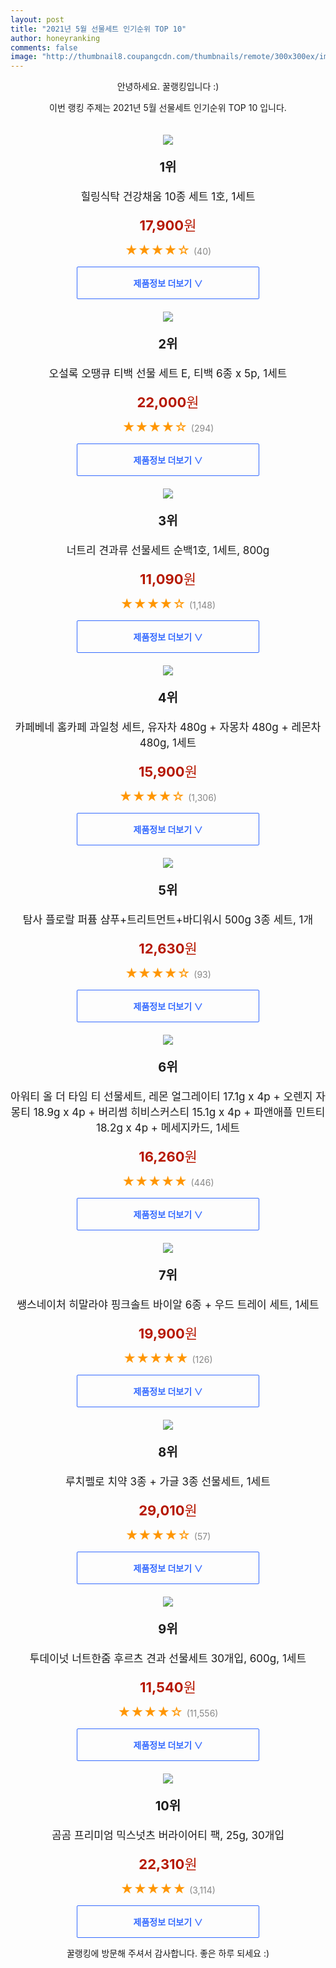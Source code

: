 ```yaml
--- 
layout: post 
title: "2021년 5월 선물세트 인기순위 TOP 10" 
author: honeyranking 
comments: false 
image: "http://thumbnail8.coupangcdn.com/thumbnails/remote/300x300ex/image/retail/images/67267941213695-366a73ff-e9a9-42f2-b7cb-b7a13a9688da.jpg" 
--- 
```

<p style="text-align: center;">안녕하세요. 꿀랭킹입니다 :)</p> <p style="text-align: center;">이번 랭킹 주제는 2021년 5월 선물세트 인기순위 TOP 10 입니다.</p><center><img src="http://thumbnail8.coupangcdn.com/thumbnails/remote/300x300ex/image/retail/images/67267941213695-366a73ff-e9a9-42f2-b7cb-b7a13a9688da.jpg" style="margin-top:20px" /></center> <p style="text-align: center; font-size: 20px"><b>1위</b></p> <p style="text-align: center; font-size: 17px">힐링식탁 건강채움 10종 세트 1호, 1세트</p> <p style="text-align: center;"><span style="color: #b61800; font-size: 22px;"><b>17,900</b>원</span></p> <p style="text-align: center;"><span style="color: #ff9600; font-size: 20px;">★★★★☆ </span><span style="color: #878787;">(40)</span></p> <center><a href="https://coupa.ng/bZHnB2"> <div style="font-size: 14px; display: inline-block; padding: 15px 90px; color: #346aff; border-radius: 2px; border: 1px solid #346aff; cursor: pointer;"><b>제품정보 더보기 &or;</b></div> </a></center><center><img src="http://thumbnail9.coupangcdn.com/thumbnails/remote/300x300ex/image/retail/images/2020/06/03/9/5/37045854-1b4d-4b5a-9532-978fcf664066.jpg" style="margin-top:20px" /></center> <p style="text-align: center; font-size: 20px"><b>2위</b></p> <p style="text-align: center; font-size: 17px">오설록 오땡큐 티백 선물 세트 E, 티백 6종 x 5p, 1세트</p> <p style="text-align: center;"><span style="color: #b61800; font-size: 22px;"><b>22,000</b>원</span></p> <p style="text-align: center;"><span style="color: #ff9600; font-size: 20px;">★★★★☆ </span><span style="color: #878787;">(294)</span></p> <center><a href="https://coupa.ng/bZHnB8"> <div style="font-size: 14px; display: inline-block; padding: 15px 90px; color: #346aff; border-radius: 2px; border: 1px solid #346aff; cursor: pointer;"><b>제품정보 더보기 &or;</b></div> </a></center><center><img src="http://thumbnail9.coupangcdn.com/thumbnails/remote/300x300ex/image/product/image/vendoritem/2019/08/05/3298056254/d4458dc0-228e-4783-b287-6b99b2339df1.jpg" style="margin-top:20px" /></center> <p style="text-align: center; font-size: 20px"><b>3위</b></p> <p style="text-align: center; font-size: 17px">너트리 견과류 선물세트 순백1호, 1세트, 800g</p> <p style="text-align: center;"><span style="color: #b61800; font-size: 22px;"><b>11,090</b>원</span></p> <p style="text-align: center;"><span style="color: #ff9600; font-size: 20px;">★★★★☆ </span><span style="color: #878787;">(1,148)</span></p> <center><a href="https://coupa.ng/bZHnCd"> <div style="font-size: 14px; display: inline-block; padding: 15px 90px; color: #346aff; border-radius: 2px; border: 1px solid #346aff; cursor: pointer;"><b>제품정보 더보기 &or;</b></div> </a></center><center><img src="http://thumbnail6.coupangcdn.com/thumbnails/remote/300x300ex/image/product/image/vendoritem/2019/08/05/3849623927/5bfbec93-5cda-4eb5-93a2-9d66a19c31aa.jpg" style="margin-top:20px" /></center> <p style="text-align: center; font-size: 20px"><b>4위</b></p> <p style="text-align: center; font-size: 17px">카페베네 홈카페 과일청 세트, 유자차 480g + 자몽차 480g + 레몬차 480g, 1세트</p> <p style="text-align: center;"><span style="color: #b61800; font-size: 22px;"><b>15,900</b>원</span></p> <p style="text-align: center;"><span style="color: #ff9600; font-size: 20px;">★★★★☆ </span><span style="color: #878787;">(1,306)</span></p> <center><a href="https://coupa.ng/bZHnCf"> <div style="font-size: 14px; display: inline-block; padding: 15px 90px; color: #346aff; border-radius: 2px; border: 1px solid #346aff; cursor: pointer;"><b>제품정보 더보기 &or;</b></div> </a></center><center><img src="http://thumbnail6.coupangcdn.com/thumbnails/remote/300x300ex/image/retail/images/247850387954502-357a1795-8082-4a0a-994e-20fd15c90009.jpg" style="margin-top:20px" /></center> <p style="text-align: center; font-size: 20px"><b>5위</b></p> <p style="text-align: center; font-size: 17px">탐사 플로랄 퍼퓸 샴푸+트리트먼트+바디워시 500g 3종 세트, 1개</p> <p style="text-align: center;"><span style="color: #b61800; font-size: 22px;"><b>12,630</b>원</span></p> <p style="text-align: center;"><span style="color: #ff9600; font-size: 20px;">★★★★☆ </span><span style="color: #878787;">(93)</span></p> <center><a href="https://coupa.ng/bZHnCm"> <div style="font-size: 14px; display: inline-block; padding: 15px 90px; color: #346aff; border-radius: 2px; border: 1px solid #346aff; cursor: pointer;"><b>제품정보 더보기 &or;</b></div> </a></center><center><img src="http://thumbnail9.coupangcdn.com/thumbnails/remote/300x300ex/image/retail/images/2020/08/11/15/1/b0a0294c-c719-438d-97fb-d0a37599d97a.jpg" style="margin-top:20px" /></center> <p style="text-align: center; font-size: 20px"><b>6위</b></p> <p style="text-align: center; font-size: 17px">아워티 올 더 타임 티 선물세트, 레몬 얼그레이티 17.1g x 4p + 오렌지 자몽티 18.9g x 4p + 버리썸 히비스커스티 15.1g x 4p + 파앤애플 민트티 18.2g x 4p + 메세지카드, 1세트</p> <p style="text-align: center;"><span style="color: #b61800; font-size: 22px;"><b>16,260</b>원</span></p> <p style="text-align: center;"><span style="color: #ff9600; font-size: 20px;">★★★★★ </span><span style="color: #878787;">(446)</span></p> <center><a href="https://coupa.ng/bZHnCq"> <div style="font-size: 14px; display: inline-block; padding: 15px 90px; color: #346aff; border-radius: 2px; border: 1px solid #346aff; cursor: pointer;"><b>제품정보 더보기 &or;</b></div> </a></center><center><img src="http://thumbnail10.coupangcdn.com/thumbnails/remote/300x300ex/image/retail/images/320891352459833-c5bb6cf2-cd9a-4d41-a32f-e47583637e68.jpg" style="margin-top:20px" /></center> <p style="text-align: center; font-size: 20px"><b>7위</b></p> <p style="text-align: center; font-size: 17px">쌩스네이처 히말라야 핑크솔트 바이알 6종 + 우드 트레이 세트, 1세트</p> <p style="text-align: center;"><span style="color: #b61800; font-size: 22px;"><b>19,900</b>원</span></p> <p style="text-align: center;"><span style="color: #ff9600; font-size: 20px;">★★★★★ </span><span style="color: #878787;">(126)</span></p> <center><a href="https://coupa.ng/bZHnCt"> <div style="font-size: 14px; display: inline-block; padding: 15px 90px; color: #346aff; border-radius: 2px; border: 1px solid #346aff; cursor: pointer;"><b>제품정보 더보기 &or;</b></div> </a></center><center><img src="http://thumbnail8.coupangcdn.com/thumbnails/remote/300x300ex/image/product/image/vendoritem/2019/08/05/3304135496/e4861873-91a9-4ae6-a185-def4f5fa520e.jpg" style="margin-top:20px" /></center> <p style="text-align: center; font-size: 20px"><b>8위</b></p> <p style="text-align: center; font-size: 17px">루치펠로 치약 3종 + 가글 3종 선물세트, 1세트</p> <p style="text-align: center;"><span style="color: #b61800; font-size: 22px;"><b>29,010</b>원</span></p> <p style="text-align: center;"><span style="color: #ff9600; font-size: 20px;">★★★★☆ </span><span style="color: #878787;">(57)</span></p> <center><a href="https://coupa.ng/bZHnCu"> <div style="font-size: 14px; display: inline-block; padding: 15px 90px; color: #346aff; border-radius: 2px; border: 1px solid #346aff; cursor: pointer;"><b>제품정보 더보기 &or;</b></div> </a></center><center><img src="http://thumbnail7.coupangcdn.com/thumbnails/remote/300x300ex/image/product/image/vendoritem/2019/01/28/3001213010/f7535f82-a894-4d39-9783-a5e75206b549.jpg" style="margin-top:20px" /></center> <p style="text-align: center; font-size: 20px"><b>9위</b></p> <p style="text-align: center; font-size: 17px">투데이넛 너트한줌 후르츠 견과 선물세트 30개입, 600g, 1세트</p> <p style="text-align: center;"><span style="color: #b61800; font-size: 22px;"><b>11,540</b>원</span></p> <p style="text-align: center;"><span style="color: #ff9600; font-size: 20px;">★★★★☆ </span><span style="color: #878787;">(11,556)</span></p> <center><a href="https://coupa.ng/bZHnCx"> <div style="font-size: 14px; display: inline-block; padding: 15px 90px; color: #346aff; border-radius: 2px; border: 1px solid #346aff; cursor: pointer;"><b>제품정보 더보기 &or;</b></div> </a></center><center><img src="http://thumbnail8.coupangcdn.com/thumbnails/remote/300x300ex/image/retail/images/28448945610776-581b14a7-f97c-41ea-9440-2e4a42dfeecb.jpg" style="margin-top:20px" /></center> <p style="text-align: center; font-size: 20px"><b>10위</b></p> <p style="text-align: center; font-size: 17px">곰곰 프리미엄 믹스넛츠 버라이어티 팩, 25g, 30개입</p> <p style="text-align: center;"><span style="color: #b61800; font-size: 22px;"><b>22,310</b>원</span></p> <p style="text-align: center;"><span style="color: #ff9600; font-size: 20px;">★★★★★ </span><span style="color: #878787;">(3,114)</span></p> <center><a href="https://coupa.ng/bZHnCB"> <div style="font-size: 14px; display: inline-block; padding: 15px 90px; color: #346aff; border-radius: 2px; border: 1px solid #346aff; cursor: pointer;"><b>제품정보 더보기 &or;</b></div> </a></center> <p style="text-align: center;">꿀랭킹에 방문해 주셔서 감사합니다. 좋은 하루 되세요 :)</p>

